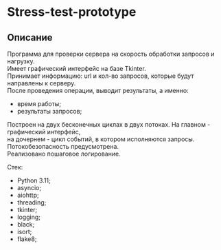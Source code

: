 # Stress-test-prototype
## Описание  
Программа для проверки сервера на скорость обработки запросов и нагрузку.  
Имеет графический интерфейс на базе Tkinter.  
Принимает информацию: url и кол-во запросов, которые будут направлены к серверу.  
После проведения операции, выводит результаты, а именно:  
- время работы;
- результаты запросов;

Построен на двух бесконечных циклах в двух потоках. На главном - графический интерфейс,  
на дочернем - цикл событий, в котором исполняются запросы.  
Потокобезопасность предусмотрена.  
Реализовано пошаговое логирование.  

Стек:  
- Python 3.11;
- asyncio;
- aiohttp;
- threading;
- tkinter;
- logging;
- black;
- isort;
- flake8;  
